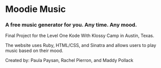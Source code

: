 # Moodie Music

### A free music generator for you. Any time. Any mood.

Final Project for the Level One Kode With Klossy Camp in Austin, Texas.

The website uses Ruby, HTML/CSS, and Sinatra and allows users to play music based on their mood.

Created by: Paula Paysan, Rachel Pierron, and Maddy Pollack